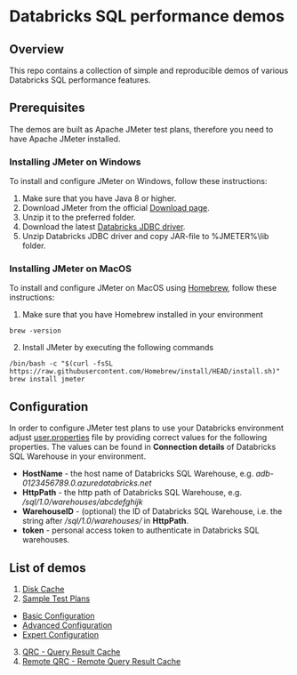 # Databricks SQL performance demos

## Overview
This repo contains a collection of simple and reproducible demos of various Databricks SQL performance features.

## Prerequisites
The demos are built as Apache JMeter test plans, therefore you need to have Apache JMeter installed.

### Installing JMeter on Windows
To install and configure JMeter on Windows, follow these instructions:
1. Make sure that you have Java 8 or higher.
2. Download JMeter from the official [Download page](https://jmeter.apache.org/download_jmeter.cgi).
3. Unzip it to the preferred folder.
4. Download the latest [Databricks JDBC driver](https://www.databricks.com/spark/jdbc-drivers-download).
5. Unzip Databricks JDBC driver and copy JAR-file to %JMETER%\lib folder.

### Installing JMeter on MacOS
To install and configure JMeter on MacOS using [Homebrew](https://brew.sh/), follow these instructions:
1. Make sure that you have Homebrew installed in your environment
```shell
brew -version
```
2. Install JMeter by executing the following commands
```shell
/bin/bash -c "$(curl -fsSL https://raw.githubusercontent.com/Homebrew/install/HEAD/install.sh)"
brew install jmeter
```

## Configuration
In order to configure JMeter test plans to use your Databricks environment adjust [user.properties](user.properties) file by providing correct values for the following properties. The values can be found in **Connection details** of Databricks SQL Warehouse in your environment.
- **HostName** - the host name of Databricks SQL Warehouse, e.g. _adb-0123456789.0.azuredatabricks.net_
- **HttpPath** - the http path of Databricks SQL Warehouse, e.g. _/sql/1.0/warehouses/abcdefghijk_
- **WarehouseID** - (optional) the ID of Databricks SQL Warehouse, i.e. the string after _/sql/1.0/warehouses/_ in **HttpPath**.
- **token** - personal access token to authenticate in Databricks SQL warehouses.


## List of demos
1. [Disk Cache](1.%20Disk%20Cache/)
2. [Sample Test Plans](2.%20Sample%20Test%20Plans/)
- [Basic Configuration](2.%20Sample%20Test%20Plans/Basic%20Configuration/)
- [Advanced Configuration](2.%20Sample%20Test%20Plans/Advanced%20Configuration/)
- [Expert Configuration](2.%20Sample%20Test%20Plans/Expert%20Configuration/)
3. [QRC - Query Result Cache](3.%20QRC/)
4. [Remote QRC - Remote Query Result Cache](4.%20Remote%20QRC/)


